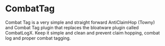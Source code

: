 # CombatTag
Combat Tag is a very simple and straight forward AntiClaimHop (Towny) and Combat Tag plugin that replaces the bloatware plugin called CombatLogX. Keep it simple and clean and prevent claim hopping, combat log and proper combat tagging.
